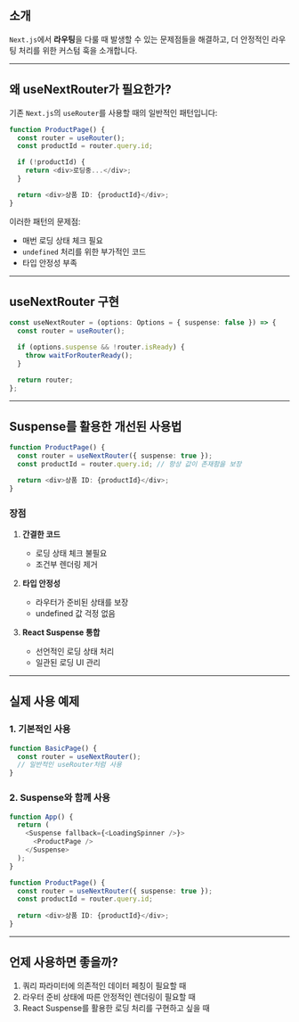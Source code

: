 ## 소개
`Next.js`에서 **라우팅**을 다룰 때 발생할 수 있는 문제점들을 해결하고, 더 안정적인 라우팅 처리를 위한 커스텀 훅을 소개합니다.

---
## 왜 useNextRouter가 필요한가?

기존 `Next.js`의 `useRouter`를 사용할 때의 일반적인 패턴입니다:
```typescript
function ProductPage() {
  const router = useRouter();
  const productId = router.query.id;

  if (!productId) {
    return <div>로딩중...</div>;
  }

  return <div>상품 ID: {productId}</div>;
}
```

이러한 패턴의 문제점:
- 매번 로딩 상태 체크 필요
- `undefined` 처리를 위한 부가적인 코드
- 타입 안정성 부족
---
## useNextRouter 구현

```typescript
const useNextRouter = (options: Options = { suspense: false }) => {
  const router = useRouter();

  if (options.suspense && !router.isReady) {
    throw waitForRouterReady();
  }

  return router;
};
```

---
## Suspense를 활용한 개선된 사용법

```typescript
function ProductPage() {
  const router = useNextRouter({ suspense: true });
  const productId = router.query.id; // 항상 값이 존재함을 보장

  return <div>상품 ID: {productId}</div>;
}
```

### 장점
1. **간결한 코드**
   - 로딩 상태 체크 불필요
   - 조건부 렌더링 제거

2. **타입 안정성**
   - 라우터가 준비된 상태를 보장
   - undefined 값 걱정 없음

3. **React Suspense 통합**
   - 선언적인 로딩 상태 처리
   - 일관된 로딩 UI 관리

---
## 실제 사용 예제

### 1. 기본적인 사용
```typescript
function BasicPage() {
  const router = useNextRouter();
  // 일반적인 useRouter처럼 사용
}
```

### 2. Suspense와 함께 사용
```typescript
function App() {
  return (
    <Suspense fallback={<LoadingSpinner />}>
      <ProductPage />
    </Suspense>
  );
}

function ProductPage() {
  const router = useNextRouter({ suspense: true });
  const productId = router.query.id;
  
  return <div>상품 ID: {productId}</div>;
}
```
---
## 언제 사용하면 좋을까?

1. 쿼리 파라미터에 의존적인 데이터 페칭이 필요할 때
2. 라우터 준비 상태에 따른 안정적인 렌더링이 필요할 때
3. React Suspense를 활용한 로딩 처리를 구현하고 싶을 때